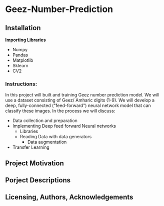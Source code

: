# Geez-Number-Prediction
## Installation
**Importing Libraries**</br>
* Numpy
* Pandas
* Matplotlib
* Sklearn
* CV2

### Instructions:
In this project will built and training Geez number prediction model. We will use a dataset consisting of Geez/ Amharic digits (1-9). We will  develop a deep, fully-connected ("feed-forward") neural network model that can classify these images. In the process we will discuss:<br>

* Data collection and preparation
* Implementing Deep feed forward Neural networks
  - Libraries
  - Reading Data with data generators
      - Data augmentation
* Transfer Learning
## Project Motivation

## Porject Descriptions 

## Licensing, Authors, Acknowledgements

